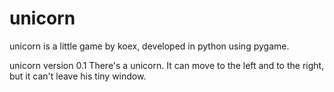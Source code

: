 unicorn
=======
unicorn is a little game by koex, developed in python using pygame.

unicorn version 0.1
There's a unicorn. It can move to the left and to the right, but it can't leave his tiny window.
